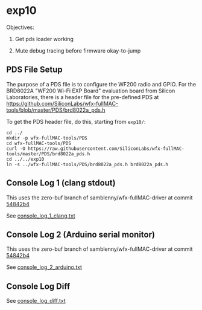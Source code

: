 # exp10

Objectives:

1. Get pds loader working

2. Mute debug tracing before firmware okay-to-jump


## PDS File Setup

The purpose of a PDS file is to configure the WF200 radio and GPIO. For the
BRD8022A "WF200 Wi-Fi EXP Board" evaluation board from Silicon Laboratories,
there is a header file for the pre-defined PDS at
https://github.com/SiliconLabs/wfx-fullMAC-tools/blob/master/PDS/brd8022a_pds.h

To get the PDS header file, do this, starting from `exp10/`:
```
cd ../
mkdir -p wfx-fullMAC-tools/PDS
cd wfx-fullMAC-tools/PDS
curl -O https://raw.githubusercontent.com/SiliconLabs/wfx-fullMAC-tools/master/PDS/brd8022a_pds.h
cd ../../exp10
ln -s ../wfx-fullMAC-tools/PDS/brd8022a_pds.h brd8022a_pds.h
```


## Console Log 1 (clang stdout)

This uses the zero-buf branch of samblenny/wfx-fullMAC-driver at commit
[54842b4](https://github.com/samblenny/wfx-fullMAC-driver/commit/54842b4931d10a7119db337ba30ed2ff5dd6d959)

See [console_log_1_clang.txt](console_log_1_clang.txt)


## Console Log 2 (Arduino serial monitor)

This uses the zero-buf branch of samblenny/wfx-fullMAC-driver at commit
[54842b4](https://github.com/samblenny/wfx-fullMAC-driver/commit/54842b4931d10a7119db337ba30ed2ff5dd6d959)

See [console_log_2_arduino.txt](console_log_2_arduino.txt)


## Console Log Diff

See [console_log_diff.txt](console_log_diff.txt)
